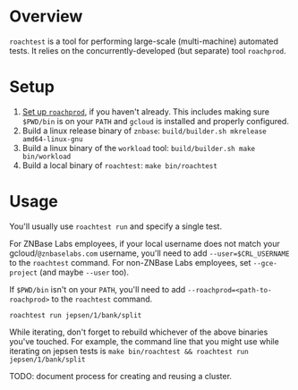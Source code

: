 # Overview

`roachtest` is a tool for performing large-scale (multi-machine)
automated tests. It relies on the concurrently-developed (but
separate) tool `roachprod`.

# Setup

1. [Set up `roachprod`](https://github.com/znbasedb/znbase/blob/master/pkg/cmd/roachprod/README.md), if you haven't already. This includes making sure `$PWD/bin` is on your `PATH` and `gcloud` is installed and properly configured.
1. Build a linux release binary of `znbase`: `build/builder.sh mkrelease amd64-linux-gnu`
1. Build a linux binary of the `workload` tool: `build/builder.sh make bin/workload`
1. Build a local binary of `roachtest`: `make bin/roachtest`

# Usage

You'll usually use `roachtest run` and specify a single test.

For ZNBase Labs employees, if your local username does not match
your gcloud/`@znbaselabs.com` username, you'll need to add
`--user=$CRL_USERNAME` to the `roachtest` command. For non-ZNBase
Labs employees, set `--gce-project` (and maybe `--user` too).

If `$PWD/bin` isn't on your `PATH`, you'll need to add `--roachprod=<path-to-roachprod>`
to the `roachtest` command.

```shell
roachtest run jepsen/1/bank/split
```

While iterating, don't forget to rebuild whichever of the above
binaries you've touched. For example, the command line that you might use
while iterating on jepsen tests is `make bin/roachtest &&
roachtest run jepsen/1/bank/split`

TODO: document process for creating and reusing a cluster.
